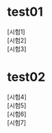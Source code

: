 # test01  

[시험1] <!-- (https://forms.gle/24Keu8se1B1Mo2hG7) -->  
[시험2] <!-- (https://forms.gle/EhCGhNDPEY6zZYXh8) -->  
[시험3] <!-- (https://forms.gle/gBxzS7yzc2Rg4Uku6) -->  

# test02  

[시험4] <!-- (https://forms.gle/cUqeJFV1WdGRgZgD6) -->  
[시험5] <!-- (https://forms.gle/nyGxbRHpF1t9fS6T6) -->  
[시험6] <!-- (https://forms.gle/QvFZp2VKMDzoSuSd9) -->  
[시험7] <!-- (https://forms.gle/aHHRgt9JnQUsz1Js9) -->  

<!--


# test03
[시험8] (https://forms.gle/9my1HEmVRNVgf1G49)  
[시험9] (https://forms.gle/oVArWDoBe6vpa2vA9)  
[시험10] (https://forms.gle/eHD4NeuVRyYYBBB87)  
[시험11] (https://forms.gle/FYKa3bgEeCwM1tXM7)  

-->
